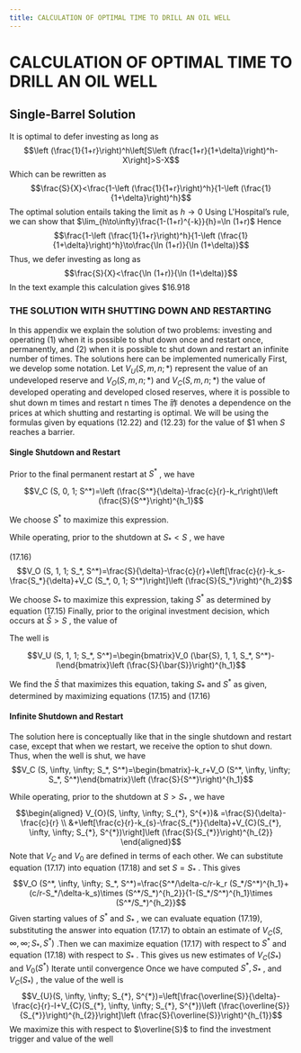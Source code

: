 ```yaml
---
title: CALCULATION OF OPTIMAL TIME TO DRILL AN OIL WELL
---
```


# CALCULATION OF OPTIMAL TIME TO DRILL AN OIL WELL
## Single-Barrel Solution

It is optimal to defer investing as long as
$$\left (\frac{1}{1+r}\right)^h\left[S\left (\frac{1+r}{1+\delta}\right)^h-X\right]>S-X$$
Which can be rewritten as
$$\frac{S}{X}<\frac{1-\left (\frac{1}{1+r}\right)^h}{1-\left (\frac{1}{1+\delta}\right)^h}$$
The optimal solution entails taking the limit as $h\to 0$ Using L'Hospital’s rule,  we can show that $\lim_{h\to\infty}\frac{1-(1+r)^{-k}}{h}=\ln (1+r)$ Hence
$$\frac{1-\left (\frac{1}{1+r}\right)^h}{1-\left (\frac{1}{1+\delta}\right)^h}\to\frac{\ln (1+r)}{\ln (1+\delta)}$$
Thus,  we defer investing as long as
$$\frac{S}{X}<\frac{\ln (1+r)}{\ln (1+\delta)}$$
In the text example this calculation gives $\$16.918$

### THE SOLUTION WITH SHUTTING DOWN AND RESTARTING

In this appendix we explain the solution of two problems: investing and operating (1) when it is possible to shut down once and restart once,  permanently,  and (2) when it is possible tc shut down and restart an infinite number of times. The solutions here can be implemented numerically First,  we develop some notation. Let $V_{U}(S,    m,    n;*)$ represent the value of an undeveloped reserve and $V_{O}(S,    m,    n;*)$ and $V_{C}(S,    m,    n;*)$ the value of developed operating and developed closed reserves,  where it is possible to shut down m times and restart n times The 祚 denotes a dependence on the prices at which shutting and restarting is optimal. We will be using the formulas given by equations (12.22) and (12.23) for the value of $\$1$ when $S$ reaches a barrier.

#### Single Shutdown and Restart

Prior to the final permanent restart at $S^{*}$ ,  we have

$$V_C (S,    0,    1; S^*)=\left (\frac{S^*}{\delta}-\frac{c}{r}-k_r\right)\left (\frac{S}{S^*}\right)^{h_1}$$

We choose $S^{*}$ to maximize this expression.

While operating,  prior to the shutdown at $S_{*}<S$ ,  we have

(17.16)
$$V_O (S,    1,    1; S_*,    S^*)=\frac{S}{\delta}-\frac{c}{r}+\left[\frac{c}{r}-k_s-\frac{S_*}{\delta}+V_C (S_*,    0,    1; S^*)\right]\left (\frac{S}{S_*}\right)^{h_2}$$

We choose $S_{*}$ to maximize this expression,  taking $S^{*}$ as determined by equation (17.15) Finally,  prior to the original investment decision,  which occurs at $\bar{S}>S$ ,  the value of

The well is

$$V_U (S,    1,    1; S_*,    S^*)=\begin{bmatrix}V_0 (\bar{S},    1,    1,    S_*,    S^*)-I\end{bmatrix}\left (\frac{S}{\bar{S}}\right)^{h_1}$$

We find the $\bar{S}$ that maximizes this equation,  taking $S_{*}$ and $S^{*}$ as given,  determined by maximizing equations (17.15) and (17.16)

#### Infinite Shutdown and Restart

The solution here is conceptually like that in the single shutdown and restart case,  except that when we restart,  we receive the option to shut down. Thus,  when the well is shut,  we have
$$V_C (S,    \infty,    \infty; S_*,    S^*)=\begin{bmatrix}-k_r+V_O (S^*,    \infty,    \infty; S_*,    S^*)\end{bmatrix}\left (\frac{S}{S^*}\right)^{h_1}$$

While operating,  prior to the shutdown at $S>S_{*}$ ,  we have
$$\begin{aligned}
V_{O}(S,    \infty,    \infty; S_{*},    S^{*})& =\frac{S}{\delta}-\frac{c}{r} \\
&+\left[\frac{c}{r}-k_{s}-\frac{S_{*}}{\delta}+V_{C}(S_{*},    \infty,    \infty; S_{*},    S^{*})\right]\left (\frac{S}{S_{*}}\right)^{h_{2}}
\end{aligned}$$
Note that $V_{C}$ and $V_{0}$ are defined in terms of each other. We can substitute equation (17.17) into equation (17.18) and set $S=S_{*}$ . This gives
$$V_O (S^*,    \infty,    \infty; S_*,    S^*)=\frac{S^*/\delta-c/r-k_r (S_*/S^*)^{h_1}+(c/r-S_*/\delta-k_s)\times (S^*/S_*)^{h_2}}{1-(S_*/S^*)^{h_1}\times (S^*/S_*)^{h_2}}$$
Given starting values of $S^{*}$ and $S_{*}$ ,    we can evaluate equation (17.19),    substituting the answer into equation (17.17) to obtain an estimate of $V_{C}(S,    \infty,    \infty; S_{*},    S^{*})$ .Then we can maximize equation (17.17) with respect to $S^{*}$ and equation (17.18) with respect to $S_{*}$ . This gives us new estimates of $V_{C}(S_{*})$ and $V_{0}(S^{*})$ Iterate until convergence
Once we have computed $S^{*},    S_{*}$ ,    and $V_{C}(S_{*})$ ,    the value of the well is
$$V_{U}(S,    \infty,    \infty; S_{*},    S^{*})=\left[\frac{\overline{S}}{\delta}-\frac{c}{r}-I+V_{C}(S_{*},    \infty,    \infty; S_{*},    S^{*})\left (\frac{\overline{S}}{S_{*}}\right)^{h_{2}}\right]\left (\frac{S}{\overline{S}}\right)^{h_{1}}$$
We maximize this with respect to $\overline{S}$ to find the investment trigger and value of the well
